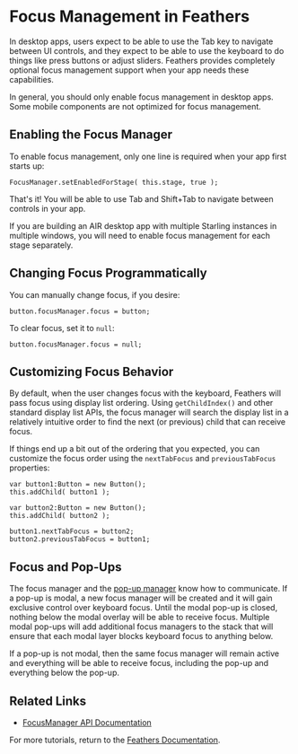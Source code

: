# Focus Management in Feathers

In desktop apps, users expect to be able to use the Tab key to navigate between UI controls, and they expect to be able to use the keyboard to do things like press buttons or adjust sliders. Feathers provides completely optional focus management support when your app needs these capabilities.

In general, you should only enable focus management in desktop apps. Some mobile components are not optimized for focus management.

## Enabling the Focus Manager

To enable focus management, only one line is required when your app first starts up:

``` code
FocusManager.setEnabledForStage( this.stage, true );
```

That's it! You will be able to use Tab and Shift+Tab to navigate between controls in your app.

If you are building an AIR desktop app with multiple Starling instances in multiple windows, you will need to enable focus management for each stage separately.

## Changing Focus Programmatically

You can manually change focus, if you desire:

``` code
button.focusManager.focus = button;
```

To clear focus, set it to `null`:

``` code
button.focusManager.focus = null;
```

## Customizing Focus Behavior

By default, when the user changes focus with the keyboard, Feathers will pass focus using display list ordering. Using `getChildIndex()` and other standard display list APIs, the focus manager will search the display list in a relatively intuitive order to find the next (or previous) child that can receive focus.

If things end up a bit out of the ordering that you expected, you can customize the focus order using the `nextTabFocus` and `previousTabFocus` properties:

``` code
var button1:Button = new Button();
this.addChild( button1 );
 
var button2:Button = new Button();
this.addChild( button2 );
 
button1.nextTabFocus = button2;
button2.previousTabFocus = button1;
```

## Focus and Pop-Ups

The focus manager and the [pop-up manager](pop-ups.html) know how to communicate. If a pop-up is modal, a new focus manager will be created and it will gain exclusive control over keyboard focus. Until the modal pop-up is closed, nothing below the modal overlay will be able to receive focus. Multiple modal pop-ups will add additional focus managers to the stack that will ensure that each modal layer blocks keyboard focus to anything below.

If a pop-up is not modal, then the same focus manager will remain active and everything will be able to receive focus, including the pop-up and everything below the pop-up.

## Related Links

-   [FocusManager API Documentation](http://feathersui.com/documentation/feathers/core/FocusManager.html)

For more tutorials, return to the [Feathers Documentation](index.html).


